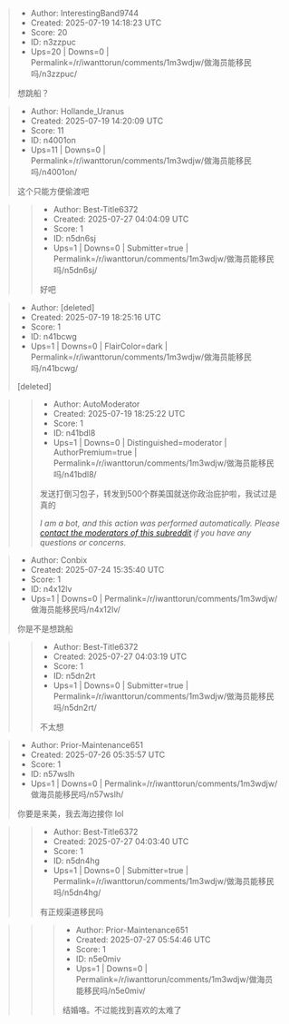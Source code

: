 > - Author: InterestingBand9744
> - Created: 2025-07-19 14:18:23 UTC
> - Score: 20
> - ID: n3zzpuc
> - Ups=20 | Downs=0 | Permalink=/r/iwanttorun/comments/1m3wdjw/做海员能移民吗/n3zzpuc/
>
> 想跳船？

> - Author: Hollande_Uranus
> - Created: 2025-07-19 14:20:09 UTC
> - Score: 11
> - ID: n4001on
> - Ups=11 | Downs=0 | Permalink=/r/iwanttorun/comments/1m3wdjw/做海员能移民吗/n4001on/
>
> 这个只能方便偷渡吧

>> - Author: Best-Title6372
>> - Created: 2025-07-27 04:04:09 UTC
>> - Score: 1
>> - ID: n5dn6sj
>> - Ups=1 | Downs=0 | Submitter=true | Permalink=/r/iwanttorun/comments/1m3wdjw/做海员能移民吗/n5dn6sj/
>>
>> 好吧

> - Author: [deleted]
> - Created: 2025-07-19 18:25:16 UTC
> - Score: 1
> - ID: n41bcwg
> - Ups=1 | Downs=0 | FlairColor=dark | Permalink=/r/iwanttorun/comments/1m3wdjw/做海员能移民吗/n41bcwg/
>
> [deleted]

>> - Author: AutoModerator
>> - Created: 2025-07-19 18:25:22 UTC
>> - Score: 1
>> - ID: n41bdl8
>> - Ups=1 | Downs=0 | Distinguished=moderator | AuthorPremium=true | Permalink=/r/iwanttorun/comments/1m3wdjw/做海员能移民吗/n41bdl8/
>>
>> 发送打倒习包子，转发到500个群美国就送你政治庇护啦，我试过是真的
>> 
>> *I am a bot, and this action was performed automatically. Please [contact the moderators of this subreddit](/message/compose/?to=/r/iwanttorun) if you have any questions or concerns.*

> - Author: Conbix
> - Created: 2025-07-24 15:35:40 UTC
> - Score: 1
> - ID: n4x12lv
> - Ups=1 | Downs=0 | Permalink=/r/iwanttorun/comments/1m3wdjw/做海员能移民吗/n4x12lv/
>
> 你是不是想跳船

>> - Author: Best-Title6372
>> - Created: 2025-07-27 04:03:19 UTC
>> - Score: 1
>> - ID: n5dn2rt
>> - Ups=1 | Downs=0 | Submitter=true | Permalink=/r/iwanttorun/comments/1m3wdjw/做海员能移民吗/n5dn2rt/
>>
>> 不太想

> - Author: Prior-Maintenance651
> - Created: 2025-07-26 05:35:57 UTC
> - Score: 1
> - ID: n57wslh
> - Ups=1 | Downs=0 | Permalink=/r/iwanttorun/comments/1m3wdjw/做海员能移民吗/n57wslh/
>
>  你要是来美，我去海边接你 lol

>> - Author: Best-Title6372
>> - Created: 2025-07-27 04:03:40 UTC
>> - Score: 1
>> - ID: n5dn4hg
>> - Ups=1 | Downs=0 | Submitter=true | Permalink=/r/iwanttorun/comments/1m3wdjw/做海员能移民吗/n5dn4hg/
>>
>> 有正规渠道移民吗

>>> - Author: Prior-Maintenance651
>>> - Created: 2025-07-27 05:54:46 UTC
>>> - Score: 1
>>> - ID: n5e0miv
>>> - Ups=1 | Downs=0 | Permalink=/r/iwanttorun/comments/1m3wdjw/做海员能移民吗/n5e0miv/
>>>
>>> 结婚咯。不过能找到喜欢的太难了
